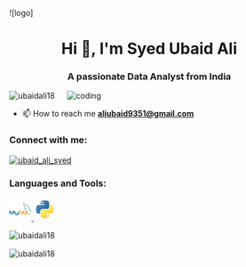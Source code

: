 ![logo]
<h1 align="center">Hi 👋, I'm Syed Ubaid Ali</h1>
<h3 align="center">A passionate Data Analyst from India</h3>

<img align="right" alt="coding" width="400" src="https://encrypted-tbn0.gstatic.com/images?q=tbn:ANd9GcRjG8HhMzsw476T7P6SeRg-IxFySVKXWTXQSA&usqp=CAU">

<p align="left"> <img src="https://komarev.com/ghpvc/?username=ubaidali18&label=Profile%20views&color=0e75b6&style=flat" alt="ubaidali18" /> </p>

- 📫 How to reach me **aliubaid9351@gmail.com**

<h3 align="left">Connect with me:</h3>
<p align="left">
<a href="https://instagram.com/ubaid_ali_syed" target="blank"><img align="center" src="https://raw.githubusercontent.com/rahuldkjain/github-profile-readme-generator/master/src/images/icons/Social/instagram.svg" alt="ubaid_ali_syed" height="30" width="40" /></a>
</p>

<h3 align="left">Languages and Tools:</h3>
<p align="left"> <a href="https://www.mysql.com/" target="_blank" rel="noreferrer"> <img src="https://raw.githubusercontent.com/devicons/devicon/master/icons/mysql/mysql-original-wordmark.svg" alt="mysql" width="40" height="40"/> </a> <a href="https://www.python.org" target="_blank" rel="noreferrer"> <img src="https://raw.githubusercontent.com/devicons/devicon/master/icons/python/python-original.svg" alt="python" width="40" height="40"/> </a> </p>

<p><img align="center" src="https://github-readme-stats.vercel.app/api/top-langs?username=ubaidali18&show_icons=true&locale=en&layout=compact" alt="ubaidali18" /></p>

<p><img align="center" src="https://github-readme-streak-stats.herokuapp.com/?user=ubaidali18&" alt="ubaidali18" /></p>
